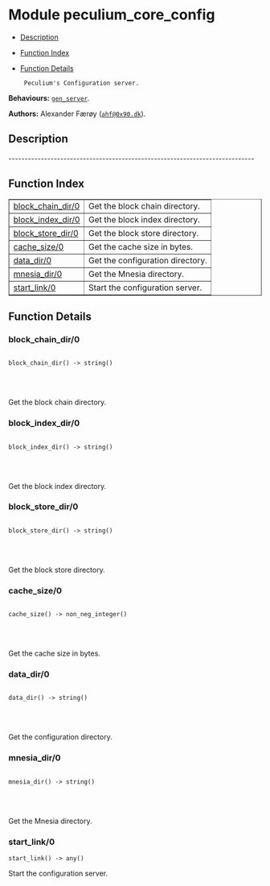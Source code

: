 

# Module peculium_core_config #
* [Description](#description)
* [Function Index](#index)
* [Function Details](#functions)


       Peculium's Configuration server.
__Behaviours:__ [`gen_server`](gen_server.md).

__Authors:__ Alexander Færøy ([`ahf@0x90.dk`](mailto:ahf@0x90.dk)).
<a name="description"></a>

## Description ##
   ----------------------------------------------------------------------------<a name="index"></a>

## Function Index ##


<table width="100%" border="1" cellspacing="0" cellpadding="2" summary="function index"><tr><td valign="top"><a href="#block_chain_dir-0">block_chain_dir/0</a></td><td>Get the block chain directory.</td></tr><tr><td valign="top"><a href="#block_index_dir-0">block_index_dir/0</a></td><td>Get the block index directory.</td></tr><tr><td valign="top"><a href="#block_store_dir-0">block_store_dir/0</a></td><td>Get the block store directory.</td></tr><tr><td valign="top"><a href="#cache_size-0">cache_size/0</a></td><td>Get the cache size in bytes.</td></tr><tr><td valign="top"><a href="#data_dir-0">data_dir/0</a></td><td>Get the configuration directory.</td></tr><tr><td valign="top"><a href="#mnesia_dir-0">mnesia_dir/0</a></td><td>Get the Mnesia directory.</td></tr><tr><td valign="top"><a href="#start_link-0">start_link/0</a></td><td>Start the configuration server.</td></tr></table>


<a name="functions"></a>

## Function Details ##

<a name="block_chain_dir-0"></a>

### block_chain_dir/0 ###


<pre><code>
block_chain_dir() -&gt; string()
</code></pre>

<br></br>


Get the block chain directory.
<a name="block_index_dir-0"></a>

### block_index_dir/0 ###


<pre><code>
block_index_dir() -&gt; string()
</code></pre>

<br></br>


Get the block index directory.
<a name="block_store_dir-0"></a>

### block_store_dir/0 ###


<pre><code>
block_store_dir() -&gt; string()
</code></pre>

<br></br>


Get the block store directory.
<a name="cache_size-0"></a>

### cache_size/0 ###


<pre><code>
cache_size() -&gt; non_neg_integer()
</code></pre>

<br></br>


Get the cache size in bytes.
<a name="data_dir-0"></a>

### data_dir/0 ###


<pre><code>
data_dir() -&gt; string()
</code></pre>

<br></br>


Get the configuration directory.
<a name="mnesia_dir-0"></a>

### mnesia_dir/0 ###


<pre><code>
mnesia_dir() -&gt; string()
</code></pre>

<br></br>


Get the Mnesia directory.
<a name="start_link-0"></a>

### start_link/0 ###

`start_link() -> any()`

Start the configuration server.
